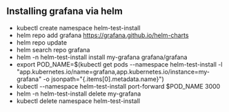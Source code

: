 
## Installing grafana via helm
- kubectl create namespace helm-test-install
- helm repo add grafana https://grafana.github.io/helm-charts
- helm repo update
- helm search repo grafana
- helm -n helm-test-install install my-grafana  grafana/grafana
- export POD_NAME=$(kubectl get pods --namespace helm-test-install -l "app.kubernetes.io/name=grafana,app.kubernetes.io/instance=my-grafana" -o jsonpath="{.items[0].metadata.name}")
- kubectl --namespace helm-test-install port-forward $POD_NAME 3000
- helm -n helm-test-install delete my-grafana
- kubectl delete namespace helm-test-install

